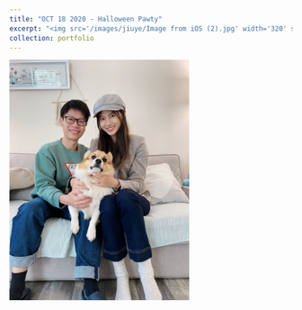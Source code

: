 ```yaml
---
title: "OCT 18 2020 - Halloween Pawty"
excerpt: "<img src='/images/jiuye/Image from iOS (2).jpg' width='320' style='float:left'><img src='/images/jiuye/Image from iOS (3).jpg' width='330' style='float:left'><img src='/images/jiuye/Facetune_18-10-2020-17-24-51.JPG' width='250' style='float:right'>"
collection: portfolio
---
```


<img src='/images/jiuye/Image from iOS (2).jpg' width='320' style='float:left'>
